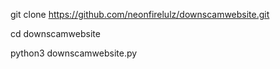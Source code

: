 git clone https://github.com/neonfirelulz/downscamwebsite.git

cd downscamwebsite

python3 downscamwebsite.py
